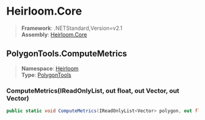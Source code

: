 # Heirloom.Core

> **Framework**: .NETStandard,Version=v2.1  
> **Assembly**: [Heirloom.Core][0]  

## PolygonTools.ComputeMetrics

> **Namespace**: [Heirloom][0]  
> **Type**: [PolygonTools][1]  

### ComputeMetrics(IReadOnlyList<Vector>, out float, out Vector, out Vector)

```cs
public static void ComputeMetrics(IReadOnlyList<Vector> polygon, out float area, out Vector center, out Vector centroid)
```

[0]: ../Heirloom.Core.md
[1]: Heirloom.PolygonTools.md
